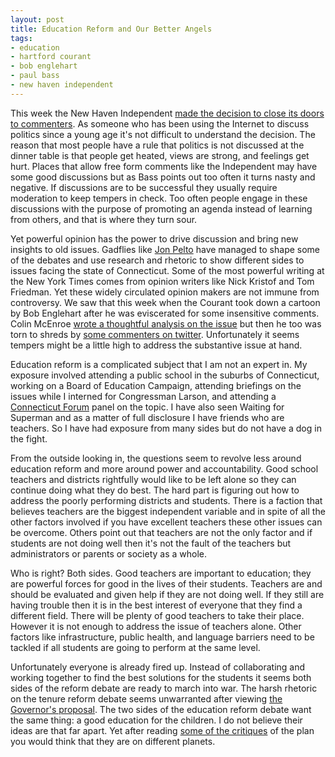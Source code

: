 ```yaml
---
layout: post
title: Education Reform and Our Better Angels
tags:
- education
- hartford courant
- bob englehart
- paul bass
- new haven independent
---
```

This week the New Haven Independent <a href="http://www.newhavenindependent.org/index.php/archives/entry/time_out/">made the decision to close its doors to commenters</a>. As someone who has been using the Internet to discuss politics since a young age it's not difficult to understand the decision. The reason that most people have a rule that politics is not discussed at the dinner table is that people get heated, views are strong, and feelings get hurt. Places that allow free form comments like the Independent may have some good discussions but as Bass points out too often it turns nasty and negative. If discussions are to be successful they usually require moderation to keep tempers in check. Too often people engage in these discussions with the purpose of promoting an agenda instead of learning from others, and that is where they turn sour.

Yet powerful opinion has the power to drive discussion and bring new insights to old issues. Gadflies like <a href="http://jonpelto.wordpress.com/">Jon Pelto</a> have managed to shape some of the debates and use research and rhetoric to show different sides to issues facing the state of Connecticut. Some of the most powerful writing at the New York Times comes from opinion writers like Nick Kristof and Tom Friedman. Yet these widely circulated opinion makers are not immune from controversy. We saw that this week when the Courant took down a cartoon by Bob Englehart after he was eviscerated for some insensitive comments. Colin McEnroe <a href="http://blogs.courant.com/colin_mcenroe_to_wit/2012/02/what-about-bob.html">wrote a thoughtful analysis on the issue</a> but then he too was torn to shreds by <a href="https://twitter.com/#!/realsaramerica/status/168420891347255297">some commenters on twitter</a>. Unfortunately it seems tempers might be a little high to address the substantive issue at hand.

Education reform is a complicated subject that I am not an expert in. My exposure involved attending a public school in the suburbs of Connecticut, working on a Board of Education Campaign, attending briefings on the issues while I interned for Congressman Larson, and attending a <a href="http://www.ctforum.org/">Connecticut Forum</a> panel on the topic. I have also seen Waiting for Superman and as a matter of full disclosure I have friends who are teachers. So I have had exposure from many sides but do not have a dog in the fight.

From the outside looking in, the questions seem to revolve less around education reform and more around power and accountability. Good school teachers and districts rightfully would like to be left alone so they can continue doing what they do best. The hard part is figuring out how to address the poorly performing districts and students. There is a faction that believes teachers are the biggest independent variable and in spite of all the other factors involved if you have excellent teachers these other issues can be overcome. Others point out that teachers are not the only factor and if students are not doing well then it's not the fault of the teachers but administrators or parents or society as a whole.

Who is right? Both sides. Good teachers are important to education; they are powerful forces for good in the lives of their students. Teachers are and should be evaluated and given help if they are not doing well. If they still are having trouble then it is in the best interest of everyone that they find a different field. There will be plenty of good teachers to take their place. However it is not enough to address the issue of teachers alone. Other factors like infrastructure, public health, and language barriers need to be tackled if all students are going to perform at the same level.

Unfortunately everyone is already fired up. Instead of collaborating and working together to find the best solutions for the students it seems both sides of the reform debate are ready to march into war. The harsh rhetoric on the tenure reform debate seems unwarranted after viewing <a href="http://www.governor.ct.gov/malloy/lib/malloy/Proposed_Tenure_Reform_Comparison.pdf">the Governor's proposal</a>. The two sides of the education reform debate want the same thing: a good education for the children. I do not believe their ideas are that far apart. Yet after reading <a href="http://courantblogs.com/capitol-watch/tom-swan-sees-scott-walker-not-dannel-malloy/">some of the critiques</a> of the plan you would think that they are on different planets.
